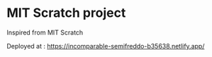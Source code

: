 # MIT Scratch project

Inspired from MIT Scratch

Deployed at : https://incomparable-semifreddo-b35638.netlify.app/

